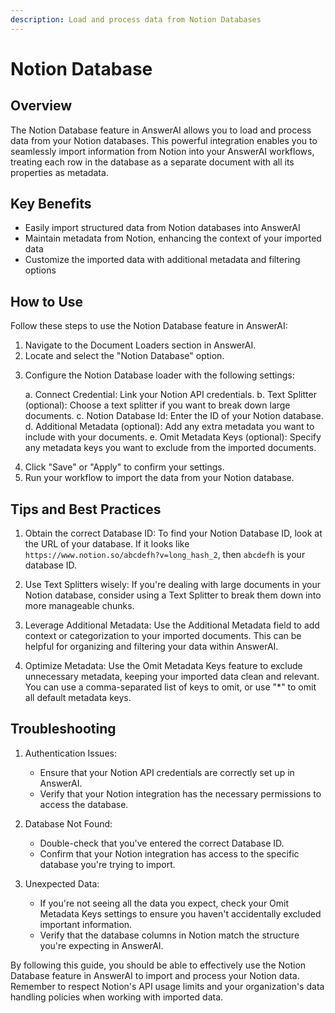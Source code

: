 ```yaml
---
description: Load and process data from Notion Databases
---
```


# Notion Database

## Overview

The Notion Database feature in AnswerAI allows you to load and process data from your Notion databases. This powerful integration enables you to seamlessly import information from Notion into your AnswerAI workflows, treating each row in the database as a separate document with all its properties as metadata.

## Key Benefits

- Easily import structured data from Notion databases into AnswerAI
- Maintain metadata from Notion, enhancing the context of your imported data
- Customize the imported data with additional metadata and filtering options

## How to Use

Follow these steps to use the Notion Database feature in AnswerAI:

1. Navigate to the Document Loaders section in AnswerAI.
2. Locate and select the "Notion Database" option.

<!-- TODO: Screenshot of the Document Loaders section with Notion Database highlighted -->

3. Configure the Notion Database loader with the following settings:

   a. Connect Credential: Link your Notion API credentials.
   b. Text Splitter (optional): Choose a text splitter if you want to break down large documents.
   c. Notion Database Id: Enter the ID of your Notion database.
   d. Additional Metadata (optional): Add any extra metadata you want to include with your documents.
   e. Omit Metadata Keys (optional): Specify any metadata keys you want to exclude from the imported documents.

<!-- TODO: Screenshot of the Notion Database configuration panel -->

4. Click "Save" or "Apply" to confirm your settings.
5. Run your workflow to import the data from your Notion database.

## Tips and Best Practices

1. Obtain the correct Database ID: To find your Notion Database ID, look at the URL of your database. If it looks like `https://www.notion.so/abcdefh?v=long_hash_2`, then `abcdefh` is your database ID.

2. Use Text Splitters wisely: If you're dealing with large documents in your Notion database, consider using a Text Splitter to break them down into more manageable chunks.

3. Leverage Additional Metadata: Use the Additional Metadata field to add context or categorization to your imported documents. This can be helpful for organizing and filtering your data within AnswerAI.

4. Optimize Metadata: Use the Omit Metadata Keys feature to exclude unnecessary metadata, keeping your imported data clean and relevant. You can use a comma-separated list of keys to omit, or use "*" to omit all default metadata keys.

## Troubleshooting

1. Authentication Issues:
   - Ensure that your Notion API credentials are correctly set up in AnswerAI.
   - Verify that your Notion integration has the necessary permissions to access the database.

2. Database Not Found:
   - Double-check that you've entered the correct Database ID.
   - Confirm that your Notion integration has access to the specific database you're trying to import.

3. Unexpected Data:
   - If you're not seeing all the data you expect, check your Omit Metadata Keys settings to ensure you haven't accidentally excluded important information.
   - Verify that the database columns in Notion match the structure you're expecting in AnswerAI.

By following this guide, you should be able to effectively use the Notion Database feature in AnswerAI to import and process your Notion data. Remember to respect Notion's API usage limits and your organization's data handling policies when working with imported data.
